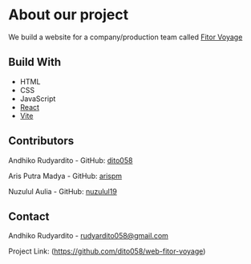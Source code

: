 # About our project

We build a website for a company/production team called [Fitor Voyage](https://www.instagram.com/fitorvoyage.id/)

## Build With

* HTML
* CSS
* JavaScript
* [React](https://reactjs.org/)
* [Vite](https://vitejs.dev/)

## Contributors

Andhiko Rudyardito - GitHub: [dito058](https://github.com/dito058)

Aris Putra Madya - GitHub: [arispm](https://github.com/arispm)

Nuzulul Aulia - GitHub: [nuzulul19](https://github.com/nuzulul19)

## Contact

Andhiko Rudyardito - rudyardito058@gmail.com

Project Link: (https://github.com/dito058/web-fitor-voyage)

